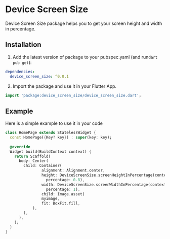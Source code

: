 
# Device Screen Size

Device Screen Size package helps you to get your screen height and width in percentage.

## Installation 

1. Add the latest version of package to your 
pubspec.yaml (and run`dart pub get`):
```yaml
dependencies:
  device_screen_size: ^0.0.1
```
2. Import the package and use it in
 your Flutter App.

```dart
import 'package:device_screen_size/device_screen_size.dart';
```

## Example

Here is a simple example to use it in your code

```dart
class HomePage extends StatelessWidget {  
  const HomePage({Key? key}) : super(key: key);  
  
  @override  
  Widget build(BuildContext context) {  
    return Scaffold(  
      body: Center(  
        child: Container(
                alignment: Alignment.center,
                height: DeviceScreenSize.screenHeightInPercentage(context,
                  percentage: 0.8),
                width: DeviceScreenSize.screenWidthInPercentage(context,
                  percentage: 1),
                child: Image.asset(
                myimage,
                fit: BoxFit.fill,
            ),
        ),  
      ),  
    );  
  }  
}


